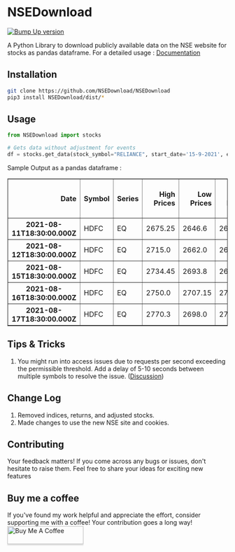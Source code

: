 # **NSEDownload** #

[![Bump Up version](https://github.com/NSEDownload/NSEDownload/actions/workflows/Bump.yaml/badge.svg)](https://github.com/NSEDownload/NSEDownload/actions/workflows/Bump.yaml)

A Python Library to download publicly available data on the NSE website for stocks as pandas dataframe.
For a detailed usage : <a href="https://nsedownload.github.io/NSEDownload/">Documentation</a>

## **Installation** ##

```bash
git clone https://github.com/NSEDownload/NSEDownload
pip3 install NSEDownload/dist/*
```

## **Usage** ##

```python
from NSEDownload import stocks

# Gets data without adjustment for events
df = stocks.get_data(stock_symbol="RELIANCE", start_date='15-9-2021', end_date='1-10-2021')
```

Sample Output as a pandas dataframe :

<table border="1" class="dataframe">
  <thead>
    <tr style="text-align: right;">
      <th>Date</th>
      <th>Symbol</th>
      <th>Series</th>
      <th>High Prices</th>
      <th>Low Prices</th>
      <th>Open Prices</th>
      <th>Close Prices</th>
      <th>Last Prices</th>
      <th>Prec Close Price</th>
      <th>Total Traded Quantity</th>
      <th>Total Traded Value</th>
      <th>52 Week High Price</th>
      <th>52 Week Low Price</th>
    </tr>
  </thead>
  <tbody>
    <tr>
      <th>2021-08-11T18:30:00.000Z</th>
      <td>HDFC</td>
      <td>EQ</td>
      <td>2675.25</td>
      <td>2646.6</td>
      <td>2656.6</td>
      <td>2668.75</td>
      <td>2666.0</td>
      <td>2658.5</td>
      <td>1702479</td>
      <td>4532596291.9</td>
      <td>2896</td>
      <td>1623</td>
    </tr>
    <tr>
      <th>2021-08-12T18:30:00.000Z</th>
      <td>HDFC</td>
      <td>EQ</td>
      <td>2715.0</td>
      <td>2662.0</td>
      <td>2662.0</td>
      <td>2704.15</td>
      <td>2702.1</td>
      <td>2668.75</td>
      <td>3248615</td>
      <td>8774705017.55</td>
      <td>2896</td>
      <td>1623</td>
    </tr>
    <tr>
      <th>2021-08-15T18:30:00.000Z</th>
      <td>HDFC</td>
      <td>EQ</td>
      <td>2734.45</td>
      <td>2693.8</td>
      <td>2696.8</td>
      <td>2731.15</td>
      <td>2732.7</td>
      <td>2704.15</td>
      <td>2465887</td>
      <td>6709996706.95</td>
      <td>2896</td>
      <td>1623</td>
    </tr>
    <tr>
      <th>2021-08-16T18:30:00.000Z</th>
      <td>HDFC</td>
      <td>EQ</td>
      <td>2750.0</td>
      <td>2707.15</td>
      <td>2729.95</td>
      <td>2738.4</td>
      <td>2745.6</td>
      <td>2731.15</td>
      <td>2795510</td>
      <td>7620988084.3</td>
      <td>2896</td>
      <td>1623</td>
    </tr>
    <tr>
      <th>2021-08-17T18:30:00.000Z</th>
      <td>HDFC</td>
      <td>EQ</td>
      <td>2770.3</td>
      <td>2698.0</td>
      <td>2750.0</td>
      <td>2710.75</td>
      <td>2710.0</td>
      <td>2738.4</td>
      <td>2501410</td>
      <td>6828940469.75</td>
      <td>2896</td>
      <td>1623</td>
    </tr>
  </tbody>
</table>

## **Tips & Tricks** ##
1. You might run into access issues due to requests per second exceeding the permissible threshold. Add a delay of 5-10 seconds between multiple symbols to resolve the issue. ([Discussion](https://github.com/NSEDownload/NSEDownload/issues#issuecomment-1699721241))

## **Change Log** ##

1. Removed indices, returns, and adjusted stocks.
2. Made changes to use the new NSE site and cookies.

## **Contributing** ##

Your feedback matters! If you come across any bugs or issues, don't hesitate to raise them. Feel free to share your ideas for exciting new features

## **Buy me a coffee** ##

If you've found my work helpful and appreciate the effort, consider supporting me with a coffee! Your contribution goes a long way!
<br>
<a href="https://www.buymeacoffee.com/jinit" target="_blank"><img src="https://www.buymeacoffee.com/assets/img/custom_images/orange_img.png" alt="Buy Me A Coffee" style="height: 41px !important;width: 174px !important;box-shadow: 0px 3px 2px 0px rgba(190, 190, 190, 0.5) !important;-webkit-box-shadow: 0px 3px 2px 0px rgba(190, 190, 190, 0.5) !important;" ></a>
